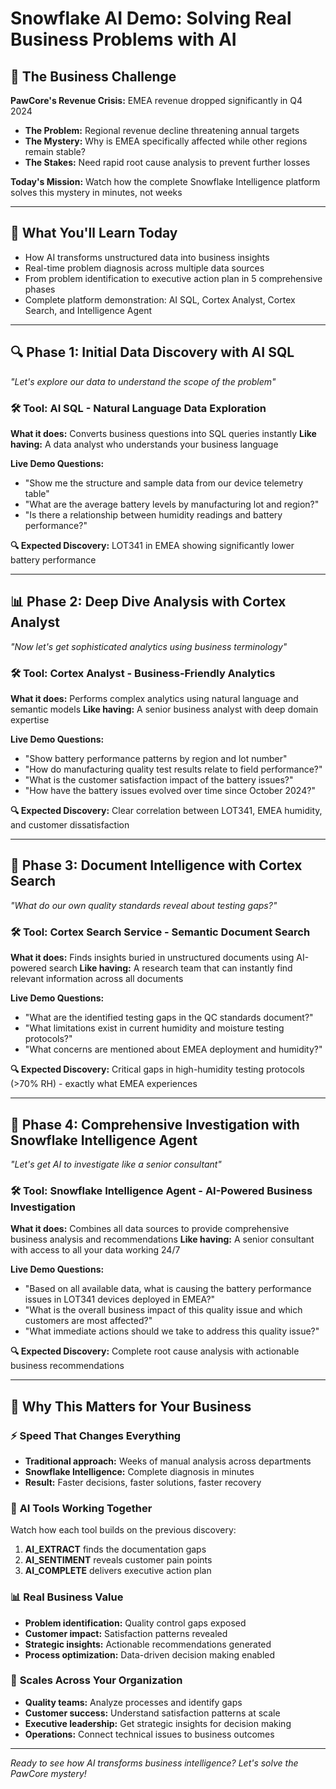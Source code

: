 # Snowflake AI Demo: Solving Real Business Problems with AI

## 🎯 The Business Challenge
**PawCore's Revenue Crisis:** EMEA revenue dropped significantly in Q4 2024
- **The Problem:** Regional revenue decline threatening annual targets
- **The Mystery:** Why is EMEA specifically affected while other regions remain stable?
- **The Stakes:** Need rapid root cause analysis to prevent further losses

**Today's Mission:** Watch how the complete Snowflake Intelligence platform solves this mystery in minutes, not weeks

---

## 🚀 What You'll Learn Today
- How AI transforms unstructured data into business insights
- Real-time problem diagnosis across multiple data sources
- From problem identification to executive action plan in 5 comprehensive phases
- Complete platform demonstration: AI SQL, Cortex Analyst, Cortex Search, and Intelligence Agent

---

## 🔍 Phase 1: Initial Data Discovery with AI SQL

*"Let's explore our data to understand the scope of the problem"*

### 🛠️ **Tool: AI SQL** - Natural Language Data Exploration
**What it does:** Converts business questions into SQL queries instantly
**Like having:** A data analyst who understands your business language

**Live Demo Questions:**
- "Show me the structure and sample data from our device telemetry table"
- "What are the average battery levels by manufacturing lot and region?"
- "Is there a relationship between humidity readings and battery performance?"

**🔍 Expected Discovery:** LOT341 in EMEA showing significantly lower battery performance

---

## 📊 Phase 2: Deep Dive Analysis with Cortex Analyst

*"Now let's get sophisticated analytics using business terminology"*

### 🛠️ **Tool: Cortex Analyst** - Business-Friendly Analytics
**What it does:** Performs complex analytics using natural language and semantic models
**Like having:** A senior business analyst with deep domain expertise

**Live Demo Questions:**
- "Show battery performance patterns by region and lot number"
- "How do manufacturing quality test results relate to field performance?"
- "What is the customer satisfaction impact of the battery issues?"
- "How have the battery issues evolved over time since October 2024?"

**🔍 Expected Discovery:** Clear correlation between LOT341, EMEA humidity, and customer dissatisfaction

---

## 🔎 Phase 3: Document Intelligence with Cortex Search

*"What do our own quality standards reveal about testing gaps?"*

### 🛠️ **Tool: Cortex Search Service** - Semantic Document Search
**What it does:** Finds insights buried in unstructured documents using AI-powered search
**Like having:** A research team that can instantly find relevant information across all documents

**Live Demo Questions:**
- "What are the identified testing gaps in the QC standards document?"
- "What limitations exist in current humidity and moisture testing protocols?"
- "What concerns are mentioned about EMEA deployment and humidity?"

**🔍 Expected Discovery:** Critical gaps in high-humidity testing protocols (>70% RH) - exactly what EMEA experiences

---

## 🤖 Phase 4: Comprehensive Investigation with Snowflake Intelligence Agent

*"Let's get AI to investigate like a senior consultant"*

### 🛠️ **Tool: Snowflake Intelligence Agent** - AI-Powered Business Investigation
**What it does:** Combines all data sources to provide comprehensive business analysis and recommendations
**Like having:** A senior consultant with access to all your data working 24/7

**Live Demo Questions:**
- "Based on all available data, what is causing the battery performance issues in LOT341 devices deployed in EMEA?"
- "What is the overall business impact of this quality issue and which customers are most affected?"
- "What immediate actions should we take to address this quality issue?"

**🔍 Expected Discovery:** Complete root cause analysis with actionable business recommendations

---

## 🌟 Why This Matters for Your Business

### ⚡ **Speed That Changes Everything**
- **Traditional approach:** Weeks of manual analysis across departments
- **Snowflake Intelligence:** Complete diagnosis in minutes
- **Result:** Faster decisions, faster solutions, faster recovery

### 🎯 **AI Tools Working Together**
Watch how each tool builds on the previous discovery:
1. **AI_EXTRACT** finds the documentation gaps
2. **AI_SENTIMENT** reveals customer pain points  
3. **AI_COMPLETE** delivers executive action plan

### 📊 **Real Business Value**
- **Problem identification:** Quality control gaps exposed
- **Customer impact:** Satisfaction patterns revealed
- **Strategic insights:** Actionable recommendations generated
- **Process optimization:** Data-driven decision making enabled

### 🚀 **Scales Across Your Organization**
- **Quality teams:** Analyze processes and identify gaps
- **Customer success:** Understand satisfaction patterns at scale
- **Executive leadership:** Get strategic insights for decision making
- **Operations:** Connect technical issues to business outcomes

---

*Ready to see how AI transforms business intelligence? Let's solve the PawCore mystery!*

